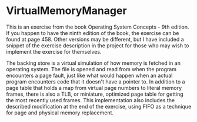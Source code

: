 # VirtualMemoryManager
This is an exercise from the book Operating System Concepts - 9th edition. If you happen to have the ninth edition of the book, the exercise can be found at page 458. Other versions may be different, but I have included a snippet of the exercise description in the project for those who may wish to implement the exercise for themselves.

The backing store is a virtual simulation of how memory is fetched in an operating system. The file is opened and read from when the program encounters a page fault, just like what would happen when an actual program encounters code that it doesn't have a pointer to. In addition to a page table that holds a map from virtual page numbers to literal memory frames, there is also a TLB, or miniature, optimized page table for getting the most recently used frames. This implementation also includes the described modification at the end of the exercise, using FIFO as a technique for page and physical memory replacement.
